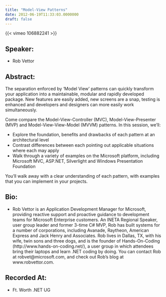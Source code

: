 ```yaml
---
title: "Model-View Patterns"
date: 2012-06-19T11:33:03.0000000
draft: false
---
```


{{< vimeo 106882241 >}}

## Speaker:

 - Rob Vettor

## Abstract:

<p>The separation enforced by ‘Model View’ patterns can quickly transform your application into a maintainable, modular and rapidly developed package. New features are easily added, new screens are a snap, testing is enhanced and developers and designers can more easily work simultaneously.</p>
<p>Come compare the Model-View-Controller (MVC), Model-View-Presenter (MVP) and Model-View-View-Model (MVVM) patterns. In this session, we’ll:</p>
<ul>
<li>Explore the foundation, benefits and drawbacks of each pattern at an architectural level</li>
<li>Contrast differences between each pointing out applicable situations where each may apply</li>
<li>Walk through a variety of examples on the Microsoft platform, including Microsoft MVC, ASP.NET, Silverlight and Windows Presentation Foundation</li>
</ul>
<p>You’ll walk away with a clear understanding of each pattern, with examples that you can implement in your projects.</p>

## Bio:

 - <p>Rob Vettor is an Application Development Manager for Microsoft, providing reactive support and proactive guidance to development teams for Microsoft Enterprise customers. An INETA Regional Speaker, user group leader and former 3-time C# MVP, Rob has built systems for a number of corporations, including Avanade, Raytheon, American Express and Jack Henry and Associates. Rob lives in Dallas, TX, with his wife, twin sons and three dogs, and is the founder of Hands-On-Coding (http://www.hands-on-coding.net/), a user group in which attendees bring their laptops and learn .NET coding by doing. You can contact Rob at robvet@microsoft.com, and check out Rob’s blog at www.robvettor.com.</p>

## Recorded At:

 - Ft. Worth .NET UG

